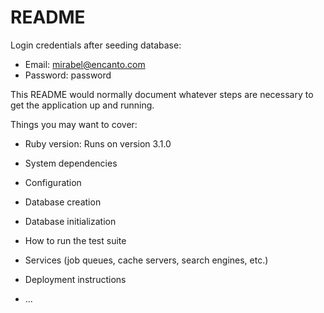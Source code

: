 # README

Login credentials after seeding database:
- Email: mirabel@encanto.com
- Password: password

This README would normally document whatever steps are necessary to get the
application up and running.

Things you may want to cover:

* Ruby version: Runs on version 3.1.0

* System dependencies

* Configuration

* Database creation

* Database initialization

* How to run the test suite

* Services (job queues, cache servers, search engines, etc.)

* Deployment instructions

* ...
